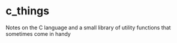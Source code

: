 # c_things
Notes on the C language and a small library of utility functions that sometimes come in handy
